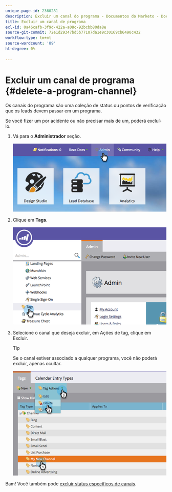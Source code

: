 ```yaml
---
unique-page-id: 2360281
description: Excluir um canal do programa - Documentos do Marketo - Documentação do produto
title: Excluir um canal de programa
exl-id: 0a46cafb-3f9d-422a-a08c-92bcbb80da8e
source-git-commit: 72e1d29347bd5b77107da1e9c30169cb6490c432
workflow-type: tm+mt
source-wordcount: '89'
ht-degree: 0%

---
```


# Excluir um canal de programa {#delete-a-program-channel}

Os canais do programa são uma coleção de status ou pontos de verificação que os leads devem passar em um programa.

Se você fizer um por acidente ou não precisar mais de um, poderá excluí-lo.

1. Vá para o **Administrador** seção.

   ![](assets/image2014-9-24-16-3a6-3a41.png)

1. Clique em **Tags**.

   ![](assets/image2014-9-24-16-3a7-3a33.png)

1. Selecione o canal que deseja excluir, em Ações de tag, clique em Excluir.

   >[!TIP]
   >
   >Se o canal estiver associado a qualquer programa, você não poderá excluir, apenas ocultar.

   ![](assets/image2014-9-24-16-3a10-3a59.png)

Bam! Você também pode [excluir status específicos de canais](/help/marketo/product-docs/administration/tags/delete-a-program-status-from-a-program-channel.md).

